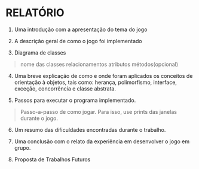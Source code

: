 # RELATÓRIO

1. Uma introdução com a apresentação do tema do jogo 

2. A descrição geral de como o jogo foi implementado

3. Diagrama de classes
> nome das classes
> relacionamentos
> atributos 
> métodos(opcional)

4. Uma breve explicação de como e onde foram aplicados os conceitos de orientação à objetos, tais como: herança, polimorfismo, interface, exceção, concorrência e classe abstrata.

5. Passos para executar o programa implementado.
> Passo-a-passo de como jogar.
> Para isso, use prints das janelas durante o jogo.

6. Um resumo das dificuldades encontradas durante o trabalho.

7. Uma conclusão com o relato da experiência em desenvolver o jogo em grupo.

8. Proposta de Trabalhos Futuros
